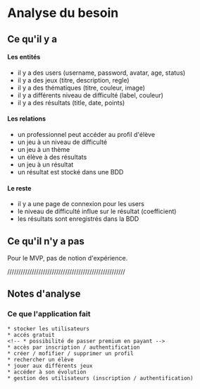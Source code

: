 # Analyse du besoin

## Ce qu'il y a 

#### Les entités

- il y a des users (username, password, avatar, age, status)
- il y a des jeux (titre, description, regle)
- il y a des thématiques (titre, couleur, image)
- il y a différents niveau de difficulté (label, couleur)
- il y a des résultats (title, date, points)


#### Les relations 

- un professionnel peut accéder au profil d'élève
- un jeu à un niveau de difficulté
- un jeu à un thème
- un élève à des résultats
- un jeu à un résultat
- un résultat est stocké dans une BDD

#### Le reste 

- il y a une page de connexion pour les users
- le niveau de difficulté influe sur le résultat (coefficient)
- les résultats sont enregistrés dans la BDD


## Ce qu'il n'y a pas

Pour le MVP, pas de notion d'expérience.

/////////////////////////////////////////////////////

## Notes d'analyse

### Ce que l'application fait 

    * stocker les utilisateurs
    * accés gratuit
    <!-- * possibilité de passer premium en payant -->
    * accès par inscription / authentification
    * créer / mofifier / supprimer un profil
    * rechercher un élève
    * jouer aux différents jeux 
    * accéder à son évolution
    * gestion des utilisateurs (inscription / authentification)
